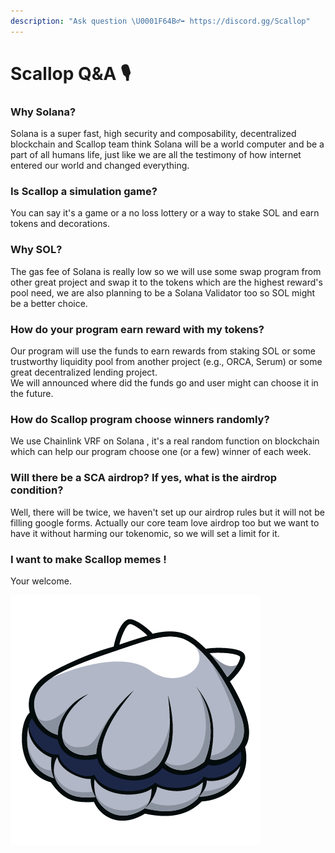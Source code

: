 ```yaml
---
description: "Ask question \U0001F64B‍♂️➡ https://discord.gg/Scallop"
---
```


# Scallop Q&A 🎙

### **Why Solana?**

Solana is a super fast, high security and composability, decentralized blockchain and Scallop team think Solana will be a world computer and be a part of all humans life, just like we are all the testimony of how internet entered our world and changed everything. 



### Is Scallop a simulation game?

You can say it's a game or a no loss lottery or a way to stake SOL and earn tokens and decorations.



### **Why SOL?**

The gas fee of Solana is really low so we will use some swap program from other great project and swap it to the tokens which are the highest reward's pool need, we are also planning to be a Solana Validator too so SOL might be a better choice. 



### How do your program earn reward with my tokens?

Our program will use the funds to earn rewards from staking SOL or some trustworthy liquidity pool from another project \(e.g., ORCA, Serum\) or some great decentralized lending project.  
We will announced where did the funds go and user might can choose it in the future.



### How do Scallop program choose winners randomly?

We use Chainlink VRF on Solana , it's a real random function on blockchain which can help our program choose one \(or a few\) winner of each week.     



### Will there be a SCA airdrop? If yes, what is the airdrop condition?

Well, there will be twice, we haven't set up our airdrop rules but it will not be filling google forms. Actually our core team love airdrop too but we want to have it without harming our tokenomic, so we will set a limit for it.



### I want to make Scallop memes !

Your welcome.

![](../.gitbook/assets/scallop.png)

